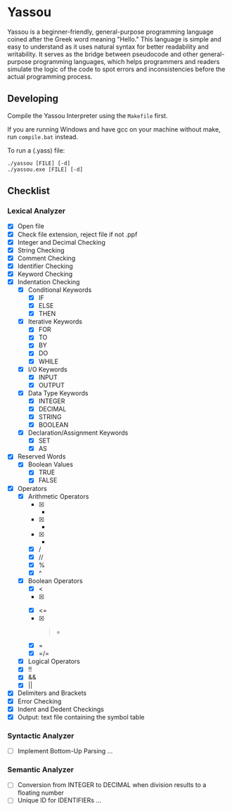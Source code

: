 # Yassou
Yassou is a beginner-friendly, general-purpose programming language coined after the Greek word meaning "Hello." This language is simple and easy to understand as it uses natural syntax for better readability and writability. It serves as the bridge between pseudocode and other general-purpose programming languages, which helps programmers and readers simulate the logic of the code to spot errors and inconsistencies before the actual programming process.  

## Developing
Compile the Yassou Interpreter using the `Makefile` first.

If you are running Windows and have gcc on your machine without make, run `compile.bat` instead.

To run a (.yass) file:
```
./yassou [FILE] [-d] 
./yassou.exe [FILE] [-d]
```

## Checklist

### Lexical Analyzer
- [X] Open file
- [X] Check file extension, reject file if not .ppf
- [X] Integer and Decimal Checking
- [X] String Checking
- [X] Comment Checking
- [X] Identifier Checking
- [X] Keyword Checking
- [X] Indentation Checking
  - [X] Conditional Keywords
    - [X] IF
    - [X] ELSE
    - [X] THEN
  - [X] Iterative Keywords
    - [X] FOR
    - [X] TO
    - [X] BY
    - [X] DO
    - [X] WHILE
  - [X] I/O Keywords
    - [X] INPUT
    - [X] OUTPUT
  - [X] Data Type Keywords
    - [X] INTEGER
    - [X] DECIMAL
    - [X] STRING
    - [X] BOOLEAN
  - [X] Declaration/Assignment Keywords
    - [X] SET
    - [X] AS
- [X] Reserved Words
  - [X] Boolean Values
    - [X] TRUE
    - [X] FALSE
- [X] Operators
  - [X] Arithmetic Operators
    - [X] +
    - [X] -
    - [X] *
    - [X] /
    - [X] //
    - [X] %
    - [X] ^
  - [X] Boolean Operators
    - [X] <
    - [X] >
    - [X] <=
    - [X] >=
    - [X] =
    - [X] =/=
  - [X] Logical Operators
   - [X] !!
   - [X] &&
   - [X] ||
- [X] Delimiters and Brackets
- [X] Error Checking
- [X] Indent and Dedent Checkings
- [X] Output: text file containing the symbol table

### Syntactic Analyzer
- [ ] Implement Bottom-Up Parsing
...

### Semantic Analyzer
- [ ] Conversion from INTEGER to DECIMAL when division results to a floating number
- [ ] Unique ID for IDENTIFIERs
...

